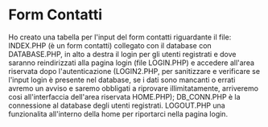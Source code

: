 # Form Contatti
Ho creato una tabella per l'input del form contatti riguardante il file:
INDEX.PHP (è un form contatti) collegato con il database con DATABASE.PHP, in alto a destra il login per gli utenti registrati e dove saranno reindirizzati alla pagina login (file LOGIN.PHP) e
accedere all'area riservata dopo l'autenticazione (LOGIN2.PHP, per sanitizzare e verificare se l'input login è presente nel database, se i dati sono mancanti o errati avremo un avviso e saremo obbligati a riprovare illimitatamente, arriveremo cosi all'interfaccia dell'area riservata HOME.PHP); DB_CONN.PHP è la connessione al database degli utenti registrati.
LOGOUT.PHP una funzionalita all'interno della home per riportarci nella pagina login.






